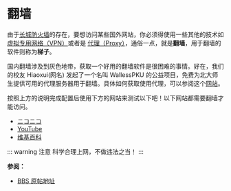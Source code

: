 # 翻墙

由于[长城防火墙](https://en.wikipedia.org/wiki/Great_Firewall)的存在，要想访问某些国外网站，你必须得使用一些其他的技术如[虚拟专用网络（VPN）](https://en.wikipedia.org/wiki/Virtual_private_network)或者是 [代理（Proxy）](https://en.wikipedia.org/wiki/Proxy_server)，通俗一点，就是**翻墙**，用于翻墙的软件则称为**梯子**。

国内翻墙涉及到灰色地带，获取一个好用的翻墙软件是很困难的事情。好在，我们的校友 Hiaoxui(网名) 发起了一个名叫 WallessPKU 的公益项目，免费为北大师生提供可用的代理服务器用于翻墙。具体如何获取使用代理，可以参阅这个[网站](https://890535.xyz/blog/)。

按照上方的说明完成配置后使用下方的网站来测试以下吧！以下网站都需要翻墙才能访问。

- [ニコニコ](https://www.nicovideo.jp/)
- [YouTube](https://www.youtube.com/)
- [维基百科](https://www.wikipedia.org/)

::: warning 注意
科学合理上网，不做违法之当！
:::

**参阅：**
- [BBS 原帖地址](https://bbs.pku.edu.cn/v2/post-read.php?bid=1001&threadid=16264150)
